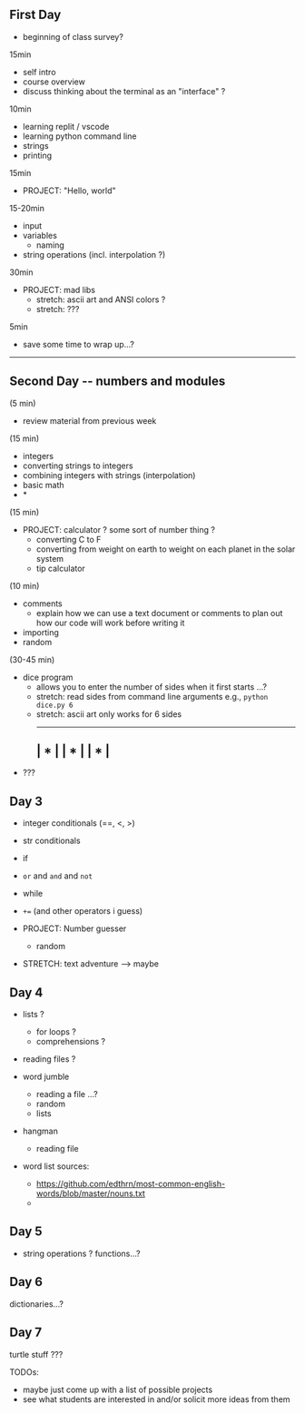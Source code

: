 

## First Day

- beginning of class survey?

15min
- self intro
- course overview
- discuss thinking about the terminal as an "interface" ?

10min
- learning replit / vscode
- learning python command line
- strings
- printing

15min
- PROJECT: "Hello, world"

15-20min
- input
- variables
    - naming
- string operations (incl. interpolation ?)

30min
- PROJECT: mad libs
    - stretch: ascii art and ANSI colors ?
    - stretch: ???

5min
- save some time to wrap up...?

---

## Second Day -- numbers and modules

(5 min)
- review material from previous week

(15 min)
- integers
- converting strings to integers
- combining integers with strings (interpolation)
- basic math
- <str> * <int>

(15 min)
- PROJECT: calculator ? some sort of number thing ?
    - converting C to F
    - converting from weight on earth to weight on each planet in the solar system
    - tip calculator

(10 min)
- comments
    - explain how we can use a text document or comments to plan out how our code will work before writing it
- importing
- random

(30-45 min)

- dice program
    - allows you to enter the number of sides when it first starts ...?
    - stretch: read sides from command line arguments e.g., `python dice.py 6`
    - stretch: ascii art only works for 6 sides
         _______
        | *     |
        |   *   |
        |     * |
         -------
- ???


## Day 3

- integer conditionals (==, <, >)
- str conditionals
- if
- `or` and `and` and `not`
- while
- `+=` (and other operators i guess)

- PROJECT: Number guesser
    - random

- STRETCH: text adventure --> maybe

## Day 4

- lists ?
    - for loops ?
    - comprehensions ?
- reading files ?

- word jumble
    - reading a file ...?
    - random
    - lists

- hangman
    - reading file

- word list sources:
    - https://github.com/edthrn/most-common-english-words/blob/master/nouns.txt
    -


## Day 5

- string operations ?
functions...?


## Day 6

dictionaries...?


## Day 7

turtle stuff ???


TODOs:
- maybe just come up with a list of possible projects
- see what students are interested in and/or solicit more ideas from them
